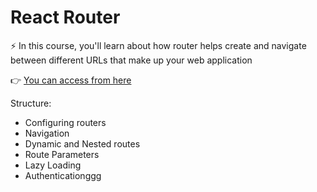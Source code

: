 # React Router

⚡ In this course, you'll learn about how router helps create and navigate between different URLs that make up your web application

👉 [You can access from here](https://youtube.com/playlist?list=PLC3y8-rFHvwjkxt8TOteFdT_YmzwpBlrG)

Structure:
- Configuring routers
- Navigation
- Dynamic and Nested routes
- Route Parameters
- Lazy Loading
- Authenticationggg
